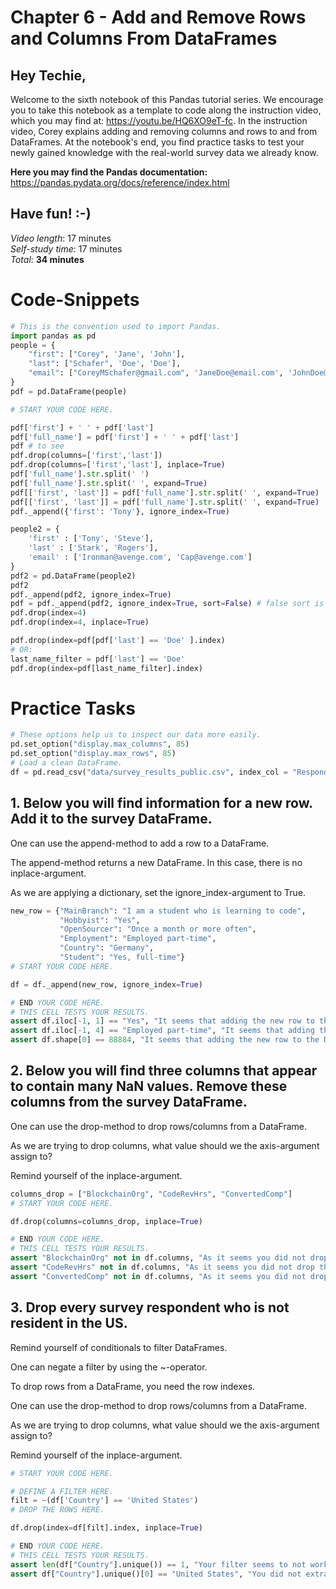 # Chapter 6 - Add and Remove Rows and Columns From DataFrames 
## Hey Techie,
Welcome to the sixth notebook of this Pandas tutorial series. We encourage you to take this notebook as a template to code along the instruction video, which you may find at: https://youtu.be/HQ6XO9eT-fc. In the instruction video, Corey explains adding and removing columns and rows to and from DataFrames. At the notebook's end, you find practice tasks to test your newly gained knowledge with the real-world survey data we already know.   

**Here you may find the Pandas documentation:** https://pandas.pydata.org/docs/reference/index.html

## Have fun! :-)

*Video length*: 17 minutes   
*Self-study time*: 17 minutes   
*Total*: **34 minutes**

# Code-Snippets

```python
# This is the convention used to import Pandas.
import pandas as pd
people = {
    "first": ["Corey", 'Jane', 'John'], 
    "last": ["Schafer", 'Doe', 'Doe'], 
    "email": ["CoreyMSchafer@gmail.com", 'JaneDoe@email.com', 'JohnDoe@email.com']
}
pdf = pd.DataFrame(people)

# START YOUR CODE HERE.

pdf['first'] + ' ' + pdf['last']
pdf['full_name'] = pdf['first'] + ' ' + pdf['last']
pdf # to see
pdf.drop(columns=['first','last'])
pdf.drop(columns=['first','last'], inplace=True)
pdf['full_name'].str.split(' ')
pdf['full_name'].str.split(' ', expand=True)
pdf[['first', 'last']] = pdf['full_name'].str.split(' ', expand=True)
pdf[['first', 'last']] = pdf['full_name'].str.split(' ', expand=True)
pdf._append({'first': 'Tony'}, ignore_index=True)

people2 = {
    'first' : ['Tony', 'Steve'],
    'last' : ['Stark', 'Rogers'],
    'email' : ['Ironman@avenge.com', 'Cap@avenge.com']
}
pdf2 = pd.DataFrame(people2)
pdf2
pdf._append(pdf2, ignore_index=True)
pdf = pdf._append(pdf2, ignore_index=True, sort=False) # false sort is the default now.
pdf.drop(index=4)
pdf.drop(index=4, inplace=True)

pdf.drop(index=pdf[pdf['last'] == 'Doe' ].index)
# OR:
last_name_filter = pdf['last'] == 'Doe'
pdf.drop(index=pdf[last_name_filter].index)

```

# Practice Tasks

```python
# These options help us to inspect our data more easily.
pd.set_option("display.max_columns", 85)
pd.set_option("display.max_rows", 85)
# Load a clean DataFrame.
df = pd.read_csv("data/survey_results_public.csv", index_col = "Respondent")
```

## 1. Below you will find information for a new row. Add it to the survey DataFrame. 

One can use the append-method to add a row to a DataFrame.

The append-method returns a new DataFrame. In this case, there is no inplace-argument.

As we are applying a dictionary, set the ignore_index-argument to True.

```python
new_row = {"MainBranch": "I am a student who is learning to code", 
           "Hobbyist": "Yes",
           "OpenSourcer": "Once a month or more often",
           "Employment": "Employed part-time",
           "Country": "Germany",
           "Student": "Yes, full-time"}
# START YOUR CODE HERE.

df = df._append(new_row, ignore_index=True)

# END YOUR CODE HERE.
# THIS CELL TESTS YOUR RESULTS.
assert df.iloc[-1, 1] == "Yes", "It seems that adding the new row to the DataFrame did not work!"
assert df.iloc[-1, 4] == "Employed part-time", "It seems that adding the new row to the DataFrame did not work!"
assert df.shape[0] == 88884, "It seems that adding the new row to the DataFrame did not work!"
```

## 2. Below you will find three columns that appear to contain many NaN values. Remove these columns from the survey DataFrame.

One can use the drop-method to drop rows/columns from a DataFrame.

As we are trying to drop columns, what value should we the axis-argument assign to?

Remind yourself of the inplace-argument.

```python
columns_drop = ["BlockchainOrg", "CodeRevHrs", "ConvertedComp"]
# START YOUR CODE HERE.

df.drop(columns=columns_drop, inplace=True)

# END YOUR CODE HERE.
# THIS CELL TESTS YOUR RESULTS.
assert "BlockchainOrg" not in df.columns, "As it seems you did not drop the BlockchainOrg column."
assert "CodeRevHrs" not in df.columns, "As it seems you did not drop the CodeRevHrs column."
assert "ConvertedComp" not in df.columns, "As it seems you did not drop the ConvertedComp column."
```

## 3. Drop every survey respondent who is not resident in the US.

Remind yourself of conditionals to filter DataFrames.

One can negate a filter by using the ~-operator. 

To drop rows from a DataFrame, you need the row indexes.

One can use the drop-method to drop rows/columns from a DataFrame.

As we are trying to drop columns, what value should we the axis-argument assign to?

Remind yourself of the inplace-argument.

```python
# START YOUR CODE HERE.

# DEFINE A FILTER HERE.
filt = ~(df['Country'] == 'United States')
# DROP THE ROWS HERE.

df.drop(index=df[filt].index, inplace=True)

# END YOUR CODE HERE.
# THIS CELL TESTS YOUR RESULTS.
assert len(df["Country"].unique()) == 1, "Your filter seems to not work!"
assert df["Country"].unique()[0] == "United States", "You did not extract residents from the US!"
```

